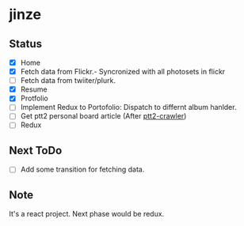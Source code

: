 # jinze

## Status 
 - [x] Home
 - [x] Fetch data from Flickr.- Syncronized with all photosets in flickr
 - [ ] Fetch data from twiiter/plurk.
 - [x] Resume
 - [x] Protfolio
 - [ ] Implement Redux to Portofolio: Dispatch to differnt album hanlder.
 - [ ] Get ptt2 personal board article (After [ptt2-crawler](https://github.com/dearparanoid/ptt2-crawler/tree/master/src))
 - [ ] Redux
 
## Next ToDo
 - [ ] Add some transition for fetching data.
 
## Note

 It's a react project. Next phase would be redux.
 
